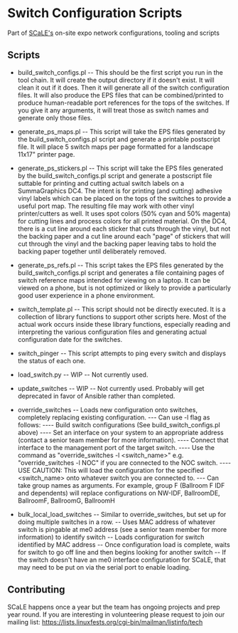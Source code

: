 # Switch Configuration Scripts

Part of [SCaLE's](https://www.socallinuxexpo.org/) on-site expo network configurations, tooling and scripts 

## Scripts
* build_switch_configs.pl
-- This should be the first script you run in the tool chain. It will create the output directory if it doesn't exist. It will clean it out if it does. Then it will generate all of the switch configuration files. It will also produce the EPS files that can be combined/printed to produce human-readable port references for the tops of the switches. If you give it any arguments, it will treat those as switch names and generate only those files.

* generate_ps_maps.pl
-- This script will take the EPS files generated by the build_switch_configs.pl script and generate a printable postscript file. It will place 5 switch maps per page formatted for a landscape 11x17" printer page.

* generate_ps_stickers.pl
-- This script will take the EPS files generated by the build_switch_configs.pl script and generate a postscript file suttable for printing and cutting actual switch labels on a SummaGraphics DC4. The intent is for printing (and cutting) adhesive vinyl labels which can be placed on the tops of the switches to provide a useful port map. The resulting file may work with other vinyl printer/cutters as well. It uses spot colors (50% cyan and 50% magenta) for cutting lines and process colors for all printed material. On the DC4, there is a cut line around each sticker that cuts through the vinyl, but not the backing paper and a cut line around each "page" of stickers that will cut through the vinyl and the backing paper leaving tabs to hold the backing paper together until deliberately removed.

* generate_ps_refs.pl
-- This script takes the EPS files generated by the build_switch_configs.pl script and generates a file containing pages of switch reference maps intended for viewing on a laptop. It can be viewed on a phone, but is not optimized or likely to provide a particularly good user experience in a phone environment.

* switch_template.pl
-- This script should not be directly executed. It is a collection of library functions to support other scripts here. Most of the actual work occurs inside these library functions, especially reading and interpreting the various configuration files and generating actual configuration date for the switches.

* switch_pinger
-- This script attempts to ping every switch and displays the status of each one.

* load_switch.py
-- WIP -- Not currently used.

* update_switches
-- WIP -- Not currently used. Probably will get deprecated in favor of Ansible rather than completed.

* override_switches
-- Loads new configuration onto switches, completely replacing existing configuration.
--- Can use -l flag as follows:
---- Build switch configurations (See build_switch_configs.pl above)
---- Set an interface on your system to an appropriate address (contact a senior team member for more information).
---- Connect that interface to the management port of the target switch.
---- Use the command as "override_switches -l <switch_name>" e.g. "override_switches -l NOC" if you are connected to the NOC switch.
---- USE CAUTION: This will load the configuration for the specified <switch_name> onto whatever switch you are connected to.
--- Can take group names as arguments. For example, group F (Ballroom F IDF and dependents) will replace configurations on NW-IDF, BallroomDE, BallroomF, BallroomG, BallroomH

* bulk_local_load_switches
-- Similar to override_switches, but set up for doing multiple switches in a row.
-- Uses MAC address of whatever switch is pingable at me0 address (see a senior team member for more information) to identify switch
-- Loads configuration for switch identified by MAC address
-- Once configuration load is complete, waits for switch to go off line and then begins looking for another switch
-- If the switch doesn't have an me0 interface configuration for SCaLE, that may need to be put on via the serial port to enable loading.
 
## Contributing
SCaLE happens once a year but the team has ongoing projects and prep year round.
If you are interesting in volunteering please request to join our mailing list:
https://lists.linuxfests.org/cgi-bin/mailman/listinfo/tech

